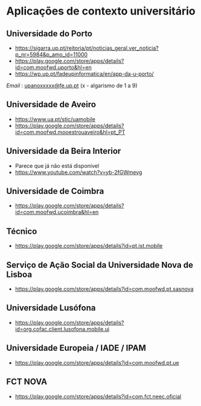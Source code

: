 # Aplicações de contexto universitário

## Universidade do Porto

  * https://sigarra.up.pt/reitoria/pt/noticias_geral.ver_noticia?p_nr=5984&p_amo_id=11000
  * https://play.google.com/store/apps/details?id=com.moofwd.uporto&hl=en
  * https://wp.up.pt/fadeupinformatica/en/app-da-u-porto/
  
  *Email* : upanoxxxxx@fe.up.pt (x - algarismo de 1 a 9)

## Universidade de Aveiro

  * https://www.ua.pt/stic/uamobile
  * https://play.google.com/store/apps/details?id=com.moofwd.mooestrouaveiro&hl=pt_PT

## Universidade da Beira Interior
  * Parece que já não está disponível
  * https://www.youtube.com/watch?v=yb-2fGWmevg

## Universidade de Coimbra
  * https://play.google.com/store/apps/details?id=com.moofwd.ucoimbra&hl=en

## Técnico
  * https://play.google.com/store/apps/details?id=pt.ist.mobile

## Serviço de Ação Social da Universidade Nova de Lisboa
  * https://play.google.com/store/apps/details?id=com.moofwd.pt.sasnova

## Universidade Lusófona
  * https://play.google.com/store/apps/details?id=org.cofac.client.lusofona.mobile.ui

## Universidade Europeia / IADE / IPAM
  * https://play.google.com/store/apps/details?id=com.moofwd.pt.ue

## FCT NOVA
  * https://play.google.com/store/apps/details?id=com.fct.neec.oficial
